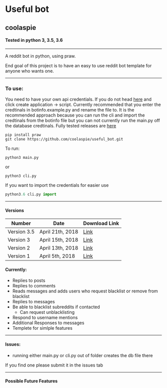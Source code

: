 # Useful bot
## coolaspie

#### Tested in python 3, 3.5, 3.6
---
A reddit bot in python, using praw.  

End goal of this project is to have an easy to use reddit bot template for anyone who wants one.

----------------------------------------------------------------------


### To use:
You need to have your own api credentials. If you do not head [here](https://www.reddit.com/prefs/apps "reddit apps") and click create application -> script.
Currently recommended that you enter the credtinals in botinfo.example.py and rename the file to. It is the recommended approach because you can run the cli and import the credtinals from the botinfo file but you can not currently run the main.py off the database credtinals.
Fully tested releases are [here](https://github.com/coolaspie/useful_bot/releases "useful bot releases")   
``` 
pip install praw  
git clone https://github.com/coolaspie/useful_bot.git  
```

To run:  
```    
python3 main.py
```
or
```
python3 cli.py
```
If you want to import the credentials for easier use
``` python
python3.6 cli.py import
```
---
#### Versions


Number | Date | Download Link
---|---|---
Version 3.5 | April 21th, 2018 | [Link](https://github.com/coolaspie/useful_bot/releases/download/v3.4/useful_bot-master.zip)
Version 3 | April 15th, 2018 | [Link](https://github.com/coolaspie/useful_bot/releases/download/V3/useful_bot-master.zip)
Version 2 | April 13th, 2018 | [Link](https://github.com/coolaspie/useful_bot/releases/download/v2.0/useful_bot.zip)
Version 1 | April 5th, 2018 | [Link](https://github.com/coolaspie/useful_bot/releases/tag/v1.0)


#### Currently:
* Replies to posts
* Replies to comments
* Reads messages and adds users who request blacklist or remove from blacklist
* Replies to messages
* Be able to blacklist subreddits if contacted
  * Can request unblacklisting
*  Respond to username mentions
* Additional Responses to messages
* Templete for simlple features

---

#### Issues:
* running either main.py or cli.py out of folder creates the db file there

If you find one please submit it in the issues tab

---
#### Possible Future Features

